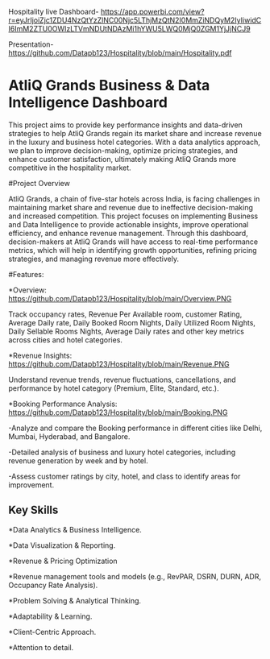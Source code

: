Hospitality live Dashboard- https://app.powerbi.com/view?r=eyJrIjoiZjc1ZDU4NzQtYzZlNC00Njc5LThjMzQtN2I0MmZiNDQyM2IyIiwidCI6ImM2ZTU0OWIzLTVmNDUtNDAzMi1hYWU5LWQ0MjQ0ZGM1YjJjNCJ9

Presentation- https://github.com/Datapb123/Hospitality/blob/main/Hospitality.pdf


# AtliQ Grands Business & Data Intelligence Dashboard

This project aims to provide key performance insights and data-driven strategies to help AtliQ Grands regain its market share and increase revenue in the luxury and business hotel categories. With a data analytics approach, we plan to improve decision-making, optimize pricing strategies, and enhance customer satisfaction, ultimately making AtliQ Grands more competitive in the hospitality market.

#Project Overview

AtliQ Grands, a chain of five-star hotels across India, is facing challenges in maintaining market share and revenue due to ineffective decision-making and increased competition. This project focuses on implementing Business and Data Intelligence to provide actionable insights, improve operational efficiency, and enhance revenue management. Through this dashboard, decision-makers at AtliQ Grands will have access to real-time performance metrics, which will help in identifying growth opportunities, refining pricing strategies, and managing revenue more effectively.

#Features:

*Overview: https://github.com/Datapb123/Hospitality/blob/main/Overview.PNG

Track occupancy rates, Revenue Per Available room, customer Rating, Average Daily rate, Daily Booked Room Nights, Daily Utilized Room Nights, Daily Sellable Rooms Nights, Average Daily rates and other key metrics across cities and hotel categories.

*Revenue Insights: https://github.com/Datapb123/Hospitality/blob/main/Revenue.PNG

Understand revenue trends, revenue fluctuations, cancellations, and performance by hotel category (Premium, Elite, Standard, etc.).

*Booking Performance Analysis: https://github.com/Datapb123/Hospitality/blob/main/Booking.PNG

-Analyze and compare the Booking performance in different cities like Delhi, Mumbai, Hyderabad, and Bangalore.

-Detailed analysis of business and luxury hotel categories, including revenue generation by week and by hotel.

-Assess customer ratings by city, hotel, and class to identify areas for improvement.


## Key Skills

*Data Analytics & Business Intelligence.

*Data Visualization & Reporting.

*Revenue & Pricing Optimization

*Revenue management tools and models (e.g., RevPAR, DSRN, DURN, ADR, Occupancy Rate Analysis).

*Problem Solving & Analytical Thinking.

*Adaptability & Learning.

*Client-Centric Approach.

*Attention to detail.
